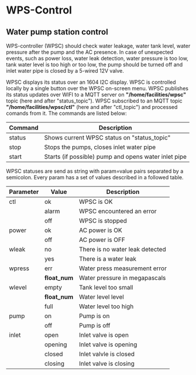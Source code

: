 # WPS-Control

## Water pump station control

WPS-controller (WPSC) should check water leakage, water tank level, water pressure after the pump and the AC presence.
In case of unexpected events, such as power loss, water leak detection, water pressure is too low, tank water level is too high or too low, the pump should be turned off and inlet water pipe is closed by a 5-wired 12V valve.

WPSC displays its status over an 1604 I2C display. 
WPSC is controlled locally by a single button over the WPSC on-screen menu.
WPSC publishes its status updates over WIFI to a MQTT server on **"/home/facilities/wpsc"** topic (here and after "status_topic").
WPSC subscribed to an MQTT topic **"/home/facilities/wpsc/ctl"** (here and after "ctl_topic") and processed comands from it. The commands are listed below:

| Command | Description |
|---------|--------------|
| status | Shows current WPSC status on "status_topic" |
| stop   | Stops the pumps, closes inlet water pipe |
| start  | Starts (if possible) pump and opens water inlet pipe |

WPSC statuses are send as string with param=value pairs separated by a semicolon. Every param has a set of values described in a followed table.

| Parameter | Value | Description |
|-----------|-------|-------------|
| ctl       | ok</br> | WPSC is OK</br> |
|           | alarm</br> | WPSC encountered an error</br> |
|           | off   | WPSC is stopped |
| power     | ok</br> | AC power is OK</br> |
|           | off     | AC power is OFF |
| wleak     | no</br> | There is no water leak detected</br> |
|           | yes     | There is a water leak |
| wpress    | err</br>| Water press measurement error</br> |
|           | **float_num** | Water pressure in megapascals |
| wlevel    | empty</br> | Tank level too small</br> |
|           | **float_num** | Water level level</br> |
|           | full    | Water level too high |
| pump      | on</br> | Pump is on</br> |
|           | off     | Pump is off |
| inlet     | open</br>    | Inlet valve is open</br> |
|           | opening</br> | Inlet valve is opening</br> |
|           | closed</br>  | Inlet valvle is closed</br> |
|           | closing</br> | Inlet valve is closing |
